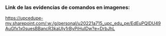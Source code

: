 ### Link de las evidencias de comandos en imagenes:

https://upcedupe-my.sharepoint.com/:w:/g/personal/u20221a715_upc_edu_pe/EdEuPQIDU49AuGfx1x0suesBBancR3kaUIy1rByPiHuIDw?e=DrbJhL
